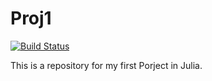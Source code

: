 # Proj1

[![Build Status](https://github.com/YCherL/Proj1.jl/actions/workflows/CI.yml/badge.svg?branch=master)](https://github.com/YCherL/Proj1.jl/actions/workflows/CI.yml?query=branch%3Amaster)

This is a repository for my first Porject in Julia.
